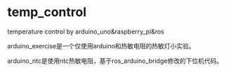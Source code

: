 # temp_control
temperature control by arduino_uno&raspberry_pi&ros

arduino_exercise是一个仅使用arduino和热敏电阻的热敏灯小实验。

arduino_ntc是使用ntc热敏电阻，基于ros_arduino_bridge修改的下位机代码。
